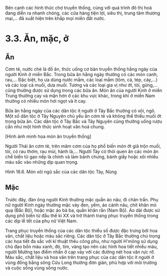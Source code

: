 Bên cạnh các hình thức chợ truyền thống, cùng với quá trình đô thị hoá đang diễn ra nhanh chóng, các cửa hàng tiện lợi, siêu thị, trung tâm thương mại,... đã xuất hiện trên khắp mọi miền đất nước.

# 3.3. Ăn, mặc, ở

## Ăn

Cơm tẻ, nước chè là đồ ăn, thức uống cơ bản truyền thống hằng ngày của người Kinh ở miền Bắc. Trong bữa ăn hằng ngày thường có các món canh, rau,... Đặc biệt, họ ưa dùng nước mắm, các loại mắm (tôm, cá, tép, cáy,...) và các loại cà muối, dưa muối. Tương và các loại gia vị như ớt, tỏi, gừng,... cũng thường được sử dụng trong các bữa ăn. Món ăn của người Kinh ở miền Trung thường cay và mặn hơn ở các khu vực khác, trong khi ở miền Nam thường có nhiều món hơi ngọt và ít cay.

Bữa ăn hằng ngày của các dân tộc ít người ở Tây Bắc thường có xôi, ngô. Một số dân tộc ở Tây Nguyên chủ yếu ăn cơm tẻ và không thể thiếu muối ớt trong bữa ăn. Các dân tộc ở Tây Bắc và Tây Nguyên cũng thường uống rượu cần như một hình thức sinh hoạt văn hoá chung.

[Hình ảnh minh họa món ăn truyền thống]

Người Thái ăn cơm tẻ, trên mâm cơm của họ phổ biến món ớt giã trộn muối, tỏi, có rau thơm, rau mùi, hành lá,... Người Tày có thói quen ăn các món ăn chế biến từ gạo nếp là chính và làm bánh chưng, bánh giầy hoặc xôi nhiều màu sắc vào những dịp quan trọng.

Hình 16.6. Món xôi ngũ sắc của các dân tộc Tày, Nùng

## Mặc

Trước đây, đàn ông người Kinh thường mặc quần áo nâu, đi chân trần. Phụ nữ người Kinh ngày thường mặc váy đen, yếm, áo cánh nâu, chít khăn mỏ quạ (Bắc Bộ), hoặc mặc áo bà ba, quần khăn rằn (Nam Bộ). Áo dài được sử dụng phổ biến từ đầu thế kỉ XX và trở thành trang phục truyền thống trong các dịp lễ tết của phụ nữ Việt Nam.

Trang phục truyền thống của các dân tộc thiểu số được đặc trưng bởi hoa văn, chất liệu hoặc màu sắc riêng. Các dân tộc ở Tây Bắc thường chú trọng các họa tiết đa sắc với kĩ thuật thêu công phu, như người H'mông sử dụng chủ đạo bốn màu xanh, đỏ, tím, vàng tạo nên các hình hoa tiết nhiều màu, người Mường tạo điểm nhấn ở cạp váy với các đường nét hoa văn rực rỡ. Màu sắc, chất liệu và hoa văn trên trang phục của các dân tộc ít người ở vùng đồng bằng sông Cửu Long thường đơn giản, phù hợp với môi trường và cuộc sống vùng sông nước.